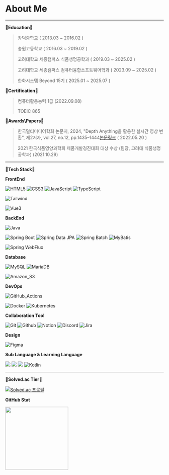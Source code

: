 # About Me


---

**🏫Education🏫**
> 장덕중학교 ( 2013.03 ~ 2016.02 )
>
> 송원고등학교 ( 2016.03 ~ 2019.02 )
>
> 고려대학교 세종캠퍼스 식품생명공학과 ( 2019.03 ~ 2025.02 )
>
> 고려대학교 세종캠퍼스 컴퓨터융합소프트웨어학과 ( 2023.09 ~ 2025.02 )
>
> 한화시스템 Beyond 15기 ( 2025.01 ~ 2025.07 )

**🏅Certification🏅**
> 컴퓨터활용능력 1급 (2022.09.08)
>
> TOEIC 865
<!-- SQLD ( 2024.09.20 )
>
> 
> 정보처리기사 ( 2024.12.11 ) -->

**🥇Awards\Papers🥇**
> 한국멀티미디어학회 논문지, 2024, "Depth Anything을 활용한 실시간 영상 변환", 제2저자, vol.27, no.12, pp.1435–1444[논문링크](https://www.kci.go.kr/kciportal/ci/sereArticleSearch/ciSereArtiView.kci?sereArticleSearchBean.artiId=ART003162339) ( 2022.05.20 )
>
> 2021 한국식품영양과학회 제품개발경진대회 대상 수상 (팀장, 고려대 식품생명공학과) (2021.10.29)

---

**📘Tech Stack📘**

**FrontEnd**

![HTML5](https://img.shields.io/badge/HTML5-E34F26?style=flat&logo=HTML5&logoColor=white) 
![CSS3](https://img.shields.io/badge/CSS3-1572B6?style=flat&logo=CSS3&logoColor=white)
![JavaScript](https://img.shields.io/badge/JavaScript-F7DF1E?style=flat&logo=JavaScript&logoColor=white) 
![TypeScript](https://img.shields.io/badge/TypeScript-3178C6?style=flat&logo=TypeScript&logoColor=white)

<!-- ![React](https://img.shields.io/badge/React-61DAFB?style=flat&logo=React&logoColor=white)
![NextJS](https://img.shields.io/badge/Next.JS-333333?style=flat&logo=nextdotjs&logoColor=white)
-->
![Tailwind](https://img.shields.io/badge/Tailwind_CSS-06B6D4?style=flat&logo=tailwindcss&logoColor=white)
<!-- ![Recoil](https://img.shields.io/badge/Recoil-3578E5?style=flat&logo=recoil&logoColor=white) -->
![Vue3](https://img.shields.io/badge/Vue3-4FC08D?style=flat&logo=vuedotjs&logoColor=white)

**BackEnd**

![Java](https://img.shields.io/badge/Java-007396?style=flat&logo=openjdk&logoColor=white) 
<!-- ![Node.js](https://img.shields.io/badge/Node.js-339933?style=flat&logo=Node.js&logoColor=white) -->
![Spring Boot](https://img.shields.io/badge/Spring_Boot-569A31?style=flat&logo=spring-boot&logoColor=white) 
![Spring Data JPA](https://img.shields.io/badge/Spring_Data_JPA-6DB33F.svg?&logo=spring-data-JPA)
![Spring Batch](https://img.shields.io/badge/Spring_Batch-6DB33F.svg?&logo=spring-batch)
![MyBatis](https://img.shields.io/badge/MyBatis-FE6602.svg?&logo=mybatis5&logoColor=white)

![Spring WebFlux](https://img.shields.io/badge/Spring_WebFlux-6DB33F.svg?&logo=spring-webflux&logoColor=white)

**Database**

![MySQL](https://img.shields.io/badge/MySQL-4479A1?style=flat&logo=mysql&logoColor=white)
![MariaDB](https://img.shields.io/badge/MariaDB-003545?style=flat&logo=mariadb&logoColor=white)
<!-- ![MongoDB](https://img.shields.io/badge/MongoDB-47A248?style=flat&logo=mongodb&logoColor=white) -->
![Amazon_S3](https://img.shields.io/badge/Amazon_S3-569A31?style=flat&logo=amazons3&logoColor=white) 

**DevOps**
<!--
![Amazon RDS](https://img.shields.io/badge/Amazon_RDS-527FFF?style=flat&logo=amazonrds&logoColor=white) 
![Amazon Route 53](https://img.shields.io/badge/Amazon_Route_53-8C4FFF?style=flat&logo=amazonroute53&logoColor=white) 
![Amazon EC2](https://img.shields.io/badge/Amazon_EC2-FF9900?style=flat&logo=amazonec2&logoColor=white) -->
![GitHub_Actions](https://img.shields.io/badge/GitHub_Actions-2088FF?style=flat&logo=githubactions&logoColor=white) 

![Docker](https://img.shields.io/badge/Docker-2496ED.svg?&logo=docker&logoColor=white)
![Kubernetes](https://img.shields.io/badge/Kubernetes-326CE5.svg?&logo=kubernetes&logoColor=white)

**Collaboration Tool**

![Git](https://img.shields.io/badge/Git-F05032?style=flat&logo=Git&logoColor=white)
![Github](https://img.shields.io/badge/GitHub-181717?style=flat&logo=GitHub&logoColor=white)
![Notion](https://img.shields.io/badge/Notion-dddddd?style=flat&logo=Notion&logoColor=black)
![Discord](https://img.shields.io/badge/Discord-5865F2?style=flat&logo=Discord&logoColor=white)
![Jira](https://img.shields.io/badge/jira-%230A0FFF.svg?style=flat&logo=jira&logoColor=white)

**Design**

![Figma](https://img.shields.io/badge/Figma-F24E1E?style=flat&logo=Figma&logoColor=white)

**Sub Language & Learning Language**

<img src="https://img.shields.io/badge/C-A8B9CC?style=flat&logo=c&logoColor=white"> <img src="https://img.shields.io/badge/C++-00599C?style=flat&logo=cplusplus&logoColor=white"> <img src="https://img.shields.io/badge/Python-3776AB?style=flat&logo=Python&logoColor=white"> 
![Kotlin](https://img.shields.io/badge/kotlin-%237F52FF.svg?style=flat&logo=kotlin&logoColor=white)


---

**📗Solved.ac Tier📗**

[![Solved.ac
프로필](http://mazassumnida.wtf/api/v2/generate_badge?boj=stella223)](https://solved.ac/stella223)

**GitHub Stat**

<a href="https://github.com/anuraghazra/github-readme-stats">
  <img height=200 align="center" src="https://github-readme-stats.vercel.app/api?username=sezeme&show_icons=true&theme=swift)" />
</a> 
